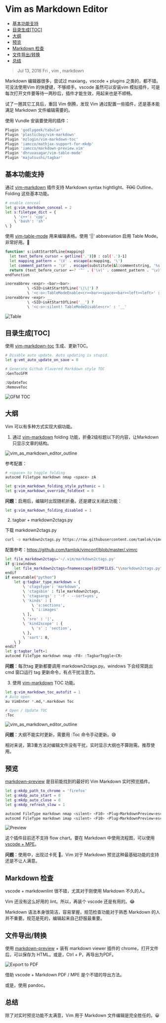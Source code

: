 # Vim as Markdown Editor

<!-- https://xizhong365.github.io/docs/vim_as_markdown_editor -->

<!-- vim-markdown-toc GFM -->

* [基本功能支持](#基本功能支持)
* [目录生成[TOC]](#目录生成toc)
* [大纲](#大纲)
* [预览](#预览)
* [Markdown 检查](#markdown-检查)
* [文件导出/转换](#文件导出转换)
* [总结](#总结)

<!-- vim-markdown-toc -->

> Jul 13, 2018 Fri , vim , markdown

Markdown 编辑器很多，尝试过 maxiang，vscode + plugins 之类的，都不错。可没法使用Vim 的快捷键，不够顺手。vscode 虽然可以安装vim 模拟插件，可是每次打开文件要等待一两秒后，插件才能生效，用起来也是不顺畅。

试了一圈其它工具后，重回 Vim 倒腾，发现 Vim 通过配置一些插件，还是基本能满足 Markdown 文件编辑需要的。

使用 Vundle 安装要使用的插件：

```sh
Plugin 'godlygeek/tabular'
Plugin 'plasticboy/vim-markdown'
Plugin 'mzlogin/vim-markdown-toc'
Plugin 'iamcco/mathjax-support-for-mkdp'
Plugin 'iamcco/markdown-preview.vim'
Plugin 'dhruvasagar/vim-table-mode'
Plugin 'majutsushi/tagbar'
```

## 基本功能支持

通过 [vim-markdown](https://github.com/plasticboy/vim-markdown) 插件支持 Markdown syntax hightlight、~~TOC~~ Outline、Folding 这些基本功能。

```sh
# enable conceal
let g:vim_markdown_conceal = 2
let s:filetype_dict = {
    \ 'c++': 'cpp',
    \ 'bash': 'sh'
\ }

```

使用 [vim-table-mode](https://github.com/dhruvasagar/vim-table-mode) 用来编辑表格。使用 '\|\|' abbreviation 启用 Table Mode。非常好用。🎉

```sh
function! s:isAtStartOfLine(mapping)
  let text_before_cursor = getline('.')[0 : col('.')-1]
  let mapping_pattern = '\V' . escape(a:mapping, '\')
  let comment_pattern = '\V' . escape(substitute(&l:commentstring, '%s.*$', '', ''), '\')
  return (text_before_cursor =~? '^' . ('\v(' . comment_pattern . '\v)?') . '\s*\v' . mapping_pattern . '\v$')
endfunction

inoreabbrev <expr> <bar><bar>
          \ <SID>isAtStartOfLine('\|\|') ?
          \ '<c-o>:TableModeEnable<cr><bar><space><bar><left><left>' : '<bar><bar>'
inoreabbrev <expr> __
          \ <SID>isAtStartOfLine('__') ?
          \ '<c-o>:silent! TableModeDisable<cr>' : '__'
```

![Table](images\vim_as_markdown_editor_table.png)

## 目录生成[TOC]

使用 [vim-markdown-toc](https://github.com/mzlogin/vim-markdown-toc) 生成、更新TOC。

```sh
# Disable auto update. Auto updating is stupid.
let g:vmt_auto_update_on_save = 0

# Generate Github Flavered Markdown style TOC
:GenTocGFM

:UpdateToc
:RemoveToc
```

![GFM TOC](images\vim_as_markdown_editor_toc01.png)

## 大纲

Vim 可以有多种方式实现大纲功能。

1. 通过 [vim-markdown](https://github.com/plasticboy/vim-markdown) folding 功能，折叠2级标题以下的内容，让Markdown 只显示文章的结构。

![vim_as_markdown_editor_outline](images\vim_as_markdown_editor_outline01.png)

参考配置：

```sh
# <space> to toggle folding
autocmd Filetype markdown nmap <space> zA

let g:vim_markdown_folding_style_pythonic = 1
let g:vim_markdown_override_foldtext = 0

```

**问题**：启用后，编辑时出现随机折叠。还是建议关闭此功能： 

```sh
let g:vim_markdown_folding_disabled = 1
```

2. tagbar + markdown2ctags.py

下载 markdown2ctags.py

```sh
curl -o markdown2ctags.py https://raw.githubusercontent.com/tamlok/vimconf/master/markdown2ctags.py
```

配置参考：https://github.com/tamlok/vimconf/blob/master/.vimrc

```sh
let file_markdown2ctags='~/.vim/markdown2ctags.py'
if g:iswindows
    let file_markdown2ctags=fnameescape($VIMFILES."\\markdown2ctags.py")
endif
if executable("python")
    let g:tagbar_type_markdown = {
        \ 'ctagstype': 'markdown',
        \ 'ctagsbin' : file_markdown2ctags,
        \ 'ctagsargs' : '-f - --sort=yes',
        \ 'kinds' : [
            \ 's:sections',
            \ 'i:images'
        \ ],
        \ 'sro' : '|',
        \ 'kind2scope' : {
            \ 's' : 'section',
        \ },
        \ 'sort': 0,
    \ }
endif
let g:tagbar_left=1
autocmd FileType markdown nmap <F8> :TagbarToggle<CR>
```

**问题**：每次tag 更新都要调用 markdown2ctags.py。windows 下会经常跳出 cmd 窗口运行 tag 更新命令，有点干扰注意力。

3. 使用 [vim-markdown](https://github.com/plasticboy/vim-markdown) TOC 功能。

```sh
let g:vim_markdown_toc_autofit = 1
# Auto open
au VimEnter *.md,*.markdown Toc

# Open / Update TOC
:Toc
```

![vim_as_markdown_editor_outline](images\vim_as_markdown_editor_outline02.png)

**问题**：大纲不能实时更新，需要用 :Toc 命令手动更新。😅

相对来说，第3重方法对编辑文件没有干扰，实时显示大纲也不算刚需。推荐使用。

## 预览

[markdown-preview](https://github.com/iamcco/markdown-preview.vim) 是目前能找到的最好的 Vim Markdown 实时预览插件。

```sh
let g:mkdp_path_to_chrome = 'firefox'
let g:mkdp_auto_start = 0
let g:mkdp_auto_close = 0
let g:mkdp_refresh_slow = 1

autocmd FileType markdown nmap <silent> <F10> <Plug>MarkdownPreview<esc>:sleep 2<esc>
autocmd FileType markdown imap <silent> <F10> <Plug>MarkdownPreview<esc>
```

![Preview](images\vim_as_markdown_editor_preview01.png)

这个插件目前还不支持 flow chart。要在 Markdown 中使用流程图，可以使用 [vscode + MPE](https://shd101wyy.github.io/markdown-preview-enhanced/#/diagrams)。

**问题**：使用中，出现过卡死 🐞。Vim 对于 Markdown 预览这种最基础功能的支持还是不让人满意。

## Markdown 检查

vscode + markdownlint 很不错，尤其对于刚使用 Markdown 不久的人。

Vim 还没有这么好用的 lint。所以，再装个 vscode 还是有用的。😂

Markdown 语法本身很简洁，容易掌握，规范检查功能对于熟悉 Markdown 的人并不重要。规范是死的，编辑起来自己舒服最重要。

## 文件导出/转换

使用 [markdown-preview](https://github.com/iamcco/markdown-preview.vim) + 装有 markdown viewer 插件的 chrome，打开文件后，可以保存为 HTML。或是，Ctrl + P，再导出为PDF。

![Export to PDF](images\vim_as_markdown_editor_export_to_pdf.png)

借助 vscode + Markdown PDF / MPE 是个不错的导出方法。

或是，使用 pandoc。

## 总结

除了对实时预览功能不太满意，Vim 用于 Markdown 文件编辑是完全胜任的。😀
